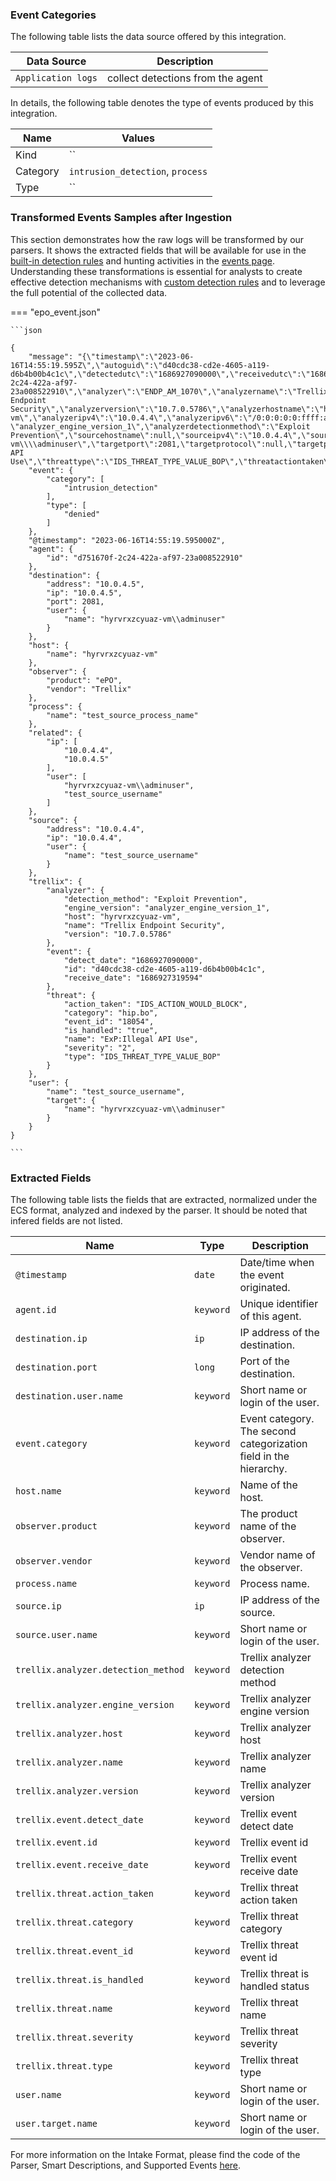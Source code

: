 
### Event Categories


The following table lists the data source offered by this integration.

| Data Source | Description                          |
| ----------- | ------------------------------------ |
| `Application logs` | collect detections from the agent |





In details, the following table denotes the type of events produced by this integration.

| Name | Values |
| ---- | ------ |
| Kind | `` |
| Category | `intrusion_detection`, `process` |
| Type | `` |




### Transformed Events Samples after Ingestion

This section demonstrates how the raw logs will be transformed by our parsers. It shows the extracted fields that will be available for use in the [built-in detection rules](/docs/xdr/features/detect/rules_catalog) and hunting activities in the [events page](/docs/xdr/features/investigate/events). Understanding these transformations is essential for analysts to create effective detection mechanisms with [custom detection rules](/docs/xdr/features/detect/sigma) and to leverage the full potential of the collected data.

=== "epo_event.json"

    ```json
	
    {
        "message": "{\"timestamp\":\"2023-06-16T14:55:19.595Z\",\"autoguid\":\"d40cdc38-cd2e-4605-a119-d6b4b00b4c1c\",\"detectedutc\":\"1686927090000\",\"receivedutc\":\"1686927319594\",\"agentguid\":\"d751670f-2c24-422a-af97-23a008522910\",\"analyzer\":\"ENDP_AM_1070\",\"analyzername\":\"Trellix Endpoint Security\",\"analyzerversion\":\"10.7.0.5786\",\"analyzerhostname\":\"hyrvrxzcyuaz-vm\",\"analyzeripv4\":\"10.0.4.4\",\"analyzeripv6\":\"/0:0:0:0:0:ffff:a00:404\",\"analyzermac\":\"6045bdeef272\",\"analyzerdatversion\":null,\"analyzerengineversion\": \"analyzer_engine_version_1\",\"analyzerdetectionmethod\":\"Exploit Prevention\",\"sourcehostname\":null,\"sourceipv4\":\"10.0.4.4\",\"sourceipv6\":\"/0:0:0:0:0:ffff:a00:404\",\"sourcemac\":null,\"sourceusername\":\"test_source_username\",\"sourceprocessname\":\"test_source_process_name\",\"sourceurl\":null,\"targethostname\":null,\"targetipv4\":\"10.0.4.5\",\"targetipv6\":\"/0:0:0:0:0:ffff:a00:404\",\"targetmac\":null,\"targetusername\":\"hyrvrxzcyuaz-vm\\\\adminuser\",\"targetport\":2081,\"targetprotocol\":null,\"targetprocessname\":\"POWERSHELL.EXE\",\"targetfilename\":\"C:\\\\WINDOWS\\\\SYSTEM32\\\\WINDOWSPOWERSHELL\\\\V1.0\\\\POWERSHELL.EXE\",\"threatcategory\":\"hip.bo\",\"threateventid\":18054,\"threatseverity\":\"2\",\"threatname\":\"ExP:Illegal API Use\",\"threattype\":\"IDS_THREAT_TYPE_VALUE_BOP\",\"threatactiontaken\":\"IDS_ACTION_WOULD_BLOCK\",\"threathandled\":true,\"nodepath\":\"1\\\\1016600\\\\1089555\",\"targethash\":\"bcf01e61144d6d6325650134823198b8\",\"sourceprocesshash\":null,\"sourceprocesssigned\":null,\"sourceprocesssigner\":null,\"sourcefilepath\":null}",
        "event": {
            "category": [
                "intrusion_detection"
            ],
            "type": [
                "denied"
            ]
        },
        "@timestamp": "2023-06-16T14:55:19.595000Z",
        "agent": {
            "id": "d751670f-2c24-422a-af97-23a008522910"
        },
        "destination": {
            "address": "10.0.4.5",
            "ip": "10.0.4.5",
            "port": 2081,
            "user": {
                "name": "hyrvrxzcyuaz-vm\\adminuser"
            }
        },
        "host": {
            "name": "hyrvrxzcyuaz-vm"
        },
        "observer": {
            "product": "ePO",
            "vendor": "Trellix"
        },
        "process": {
            "name": "test_source_process_name"
        },
        "related": {
            "ip": [
                "10.0.4.4",
                "10.0.4.5"
            ],
            "user": [
                "hyrvrxzcyuaz-vm\\adminuser",
                "test_source_username"
            ]
        },
        "source": {
            "address": "10.0.4.4",
            "ip": "10.0.4.4",
            "user": {
                "name": "test_source_username"
            }
        },
        "trellix": {
            "analyzer": {
                "detection_method": "Exploit Prevention",
                "engine_version": "analyzer_engine_version_1",
                "host": "hyrvrxzcyuaz-vm",
                "name": "Trellix Endpoint Security",
                "version": "10.7.0.5786"
            },
            "event": {
                "detect_date": "1686927090000",
                "id": "d40cdc38-cd2e-4605-a119-d6b4b00b4c1c",
                "receive_date": "1686927319594"
            },
            "threat": {
                "action_taken": "IDS_ACTION_WOULD_BLOCK",
                "category": "hip.bo",
                "event_id": "18054",
                "is_handled": "true",
                "name": "ExP:Illegal API Use",
                "severity": "2",
                "type": "IDS_THREAT_TYPE_VALUE_BOP"
            }
        },
        "user": {
            "name": "test_source_username",
            "target": {
                "name": "hyrvrxzcyuaz-vm\\adminuser"
            }
        }
    }
    	
	```





### Extracted Fields

The following table lists the fields that are extracted, normalized under the ECS format, analyzed and indexed by the parser. It should be noted that infered fields are not listed.

| Name | Type | Description                |
| ---- | ---- | ---------------------------|
|`@timestamp` | `date` | Date/time when the event originated. |
|`agent.id` | `keyword` | Unique identifier of this agent. |
|`destination.ip` | `ip` | IP address of the destination. |
|`destination.port` | `long` | Port of the destination. |
|`destination.user.name` | `keyword` | Short name or login of the user. |
|`event.category` | `keyword` | Event category. The second categorization field in the hierarchy. |
|`host.name` | `keyword` | Name of the host. |
|`observer.product` | `keyword` | The product name of the observer. |
|`observer.vendor` | `keyword` | Vendor name of the observer. |
|`process.name` | `keyword` | Process name. |
|`source.ip` | `ip` | IP address of the source. |
|`source.user.name` | `keyword` | Short name or login of the user. |
|`trellix.analyzer.detection_method` | `keyword` | Trellix analyzer detection method |
|`trellix.analyzer.engine_version` | `keyword` | Trellix analyzer engine version |
|`trellix.analyzer.host` | `keyword` | Trellix analyzer host |
|`trellix.analyzer.name` | `keyword` | Trellix analyzer name |
|`trellix.analyzer.version` | `keyword` | Trellix analyzer version |
|`trellix.event.detect_date` | `keyword` | Trellix event detect date |
|`trellix.event.id` | `keyword` | Trellix event id |
|`trellix.event.receive_date` | `keyword` | Trellix event receive date |
|`trellix.threat.action_taken` | `keyword` | Trellix threat action taken |
|`trellix.threat.category` | `keyword` | Trellix threat category |
|`trellix.threat.event_id` | `keyword` | Trellix threat event id |
|`trellix.threat.is_handled` | `keyword` | Trellix threat is handled status |
|`trellix.threat.name` | `keyword` | Trellix threat name |
|`trellix.threat.severity` | `keyword` | Trellix threat severity |
|`trellix.threat.type` | `keyword` | Trellix threat type |
|`user.name` | `keyword` | Short name or login of the user. |
|`user.target.name` | `keyword` | Short name or login of the user. |



For more information on the Intake Format, please find the code of the Parser, Smart Descriptions, and Supported Events [here](https://github.com/SEKOIA-IO/intake-formats/tree/main/Trellix/trellix-epo).